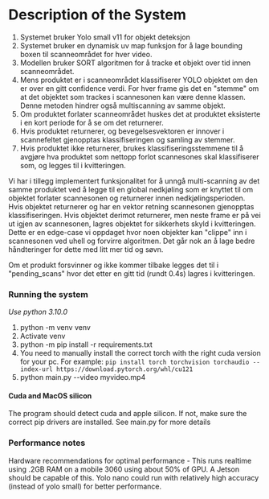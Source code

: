 # Description of the System
1. Systemet bruker Yolo small v11 for objekt deteksjon
2. Systemet bruker en dynamisk uv map funksjon for å lage bounding boxen til scanneområdet for hver video.
3. Modellen bruker SORT algoritmen for å tracke et objekt over tid innen scanneområdet.
4. Mens produktet er i scanneområdet klassifiserer YOLO objektet om den er over en gitt confidence verdi. For hver frame gis det en "stemme" om at det objektet som trackes i scannesonen kan være denne klassen. Denne metoden hindrer også multiscanning av samme objekt.
5. Om produktet forlater scanneområdet huskes det at produktet eksisterte i en kort periode for å se om det returnerer.
6. Hvis produktet returnerer, og bevegelsesvektoren er innover i scannefeltet gjenopptas klassifiseringen og samling av stemmer.
7. Hvis produktet ikke returnerer, brukes klassifiseringsstemmene til å avgjøre hva produktet som nettopp forlot scannesones skal klassifiserer som, og legges til i kvitteringen.

Vi har i tillegg implementert funksjonalitet for å unngå multi-scanning av det samme produktet ved å legge til en global nedkjøling som er knyttet til om objektet forlater scannesonen og returnerer innen nedkjølingsperioden. Hvis objektet returnerer og har en vektor retning scannesonen gjenopptas klassifiseringen. Hvis objektet derimot returnerer, men neste frame er på vei ut igjen av scannesonen, lagres objektet for sikkerhets skyld i kvitteringen. Dette er en edge-case vi oppdaget hvor noen objekter kan "clippe" inn i scannesonen ved uhell og forvirre algoritmen. Det går nok an å lage bedre håndteringer for dette med litt mer tid og søvn.

Om et produkt forsvinner og ikke kommer tilbake legges det til i "pending_scans" hvor det etter en gitt tid (rundt 0.4s) lagres i kvitteringen.

### Running the system
*Use python 3.10.0*

1. python -m venv venv
2. Activate venv
3. python -m pip install -r requirements.txt
4. You need to manually install the correct torch with the right cuda version for your pc. For example: `pip install torch torchvision torchaudio --index-url https://download.pytorch.org/whl/cu121`
5. python main.py --video myvideo.mp4

#### Cuda and MacOS silicon
The program should detect cuda and apple silicon. If not, make sure the correct pip drivers are installed. See main.py for more details

### Performance notes
Hardware recommendations for optimal performance - This runs realtime using .2GB RAM on a mobile 3060 using about 50% of GPU. A Jetson should be capable of this.
Yolo nano could run with relatively high accuracy (instead of yolo small) for better performance.